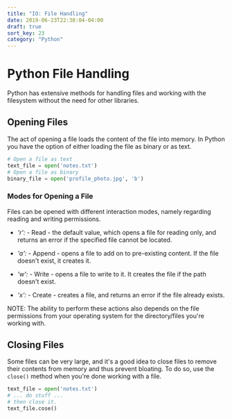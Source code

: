 ```yaml
---
title: "IO: File Handling"
date: 2019-06-23T22:38:04-04:00
draft: true
sort_key: 23
category: "Python"
---
```


# Python File Handling

Python has extensive methods for handling files and working with the filesystem
without the need for other libraries.

## Opening Files

The act of opening a file loads the content of the file into memory. In Python
you have the option of either loading the file as binary or as text.

```python
# Open a file as text
text_file = open('notes.txt')
# Open a file as binary
binary_file = open('profile_photo.jpg', 'b')
```

### Modes for Opening a File

Files can be opened with different interaction modes, namely regarding reading
and writing permissions.

* *'r':* - Read - the default value, which opens a file for reading only, and returns
an error if the specified file cannot be located.

* *'a':* - Append - opens a file to add on to pre-existing content. If the file
doesn't exist, it creates it.

* *'w':* - Write - opens a file to write to it. It creates the file if the path
doesn't exist.

* *'x':* - Create - creates a file, and returns an error if the file already exists.

NOTE: The ability to perform these actions also depends on the file permissions
from your operating system for the directory/files you're working with.

## Closing Files

Some files can be very large, and it's a good idea to close files to remove their
contents from memory and thus prevent bloating. To do so, use the `close()` method
when you're done working with a file.

```python
text_file = open('notes.txt')
# ... do stuff ...
# then close it.
text_file.cose()
```
